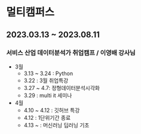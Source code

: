 # 멀티캠퍼스 
## 2023.03.13 ~ 2023.08.11
### 서비스 산업 데이터분석가 취업캠프 / 이영배 강사님

- 3월
  - 3.13 ~ 3.24 : Python
  - 3.22 : 3월 취업특강
  - 3.27 ~ 4.7: 정형데이터분석시각화
  - 3.29 : multi it 세미나
- 4월
  - 4.10 ~ 4.12 : 깃허브 특강
  - 4.12 : 1단위기간 종료
  - 4.13 ~ : 머신러닝 딥러닝 기초
